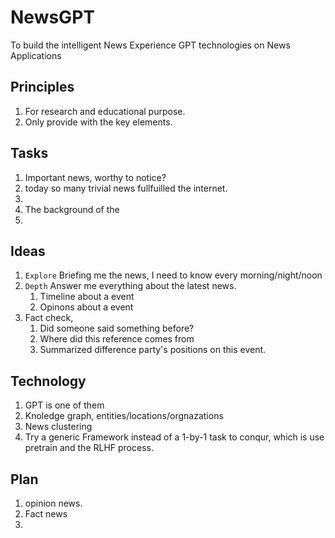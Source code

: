 # NewsGPT
To build the intelligent News Experience
GPT technologies on News Applications

## Principles
1. For research and educational purpose.
2. Only provide with the key elements.

## Tasks
1. Important news, worthy to notice?
  1. today so many trivial news fullfuilled the internet.
  2. 
3. The background of the
4. 
## Ideas
1. `Explore`  Briefing me the news, I need to know every morning/night/noon
2. `Depth` Answer me everything about the latest news.
   1. Timeline about a event
   2. Opinons about a event
3. Fact check,
   1. Did someone said something before?
   2. Where did this reference comes from
   3. Summarized difference party's positions on this event.

## Technology 
1. GPT is one of them
2. Knoledge graph, entities/locations/orgnazations
3. News clustering
4. Try a generic Framework instead of a 1-by-1 task to conqur, which is use pretrain and the RLHF process. 

## Plan

1. opinion news.
2. Fact news
3. 
